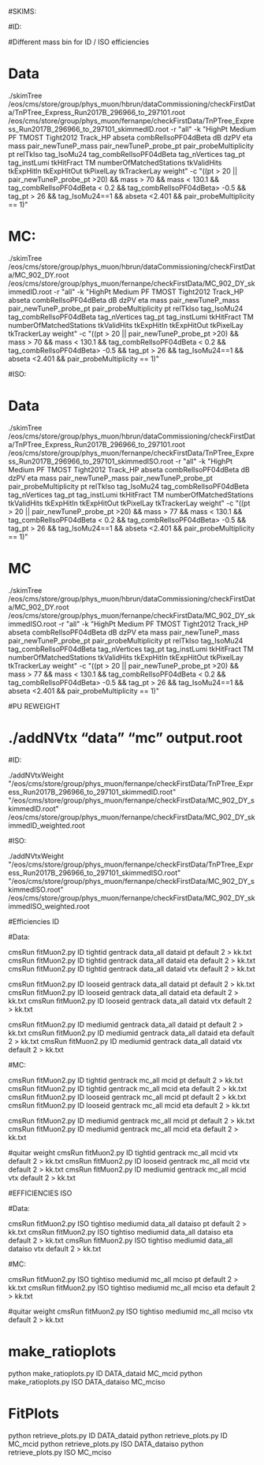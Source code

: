 #SKIMS:

#ID: 

#Different mass bin for ID / ISO efficiencies

# Data

./skimTree /eos/cms/store/group/phys_muon/hbrun/dataCommissioning/checkFirstData/TnPTree_Express_Run2017B_296966_to_297101.root  /eos/cms/store/group/phys_muon/fernanpe/checkFirstData/TnPTree_Express_Run2017B_296966_to_297101_skimmedID.root -r "all" -k "HighPt Medium PF TMOST Tight2012 Track_HP abseta combRelIsoPF04dBeta dB dzPV eta mass pair_newTuneP_mass pair_newTuneP_probe_pt pair_probeMultiplicity pt relTkIso tag_IsoMu24 tag_combRelIsoPF04dBeta tag_nVertices tag_pt tag_instLumi tkHitFract TM numberOfMatchedStations tkValidHits tkExpHitIn tkExpHitOut tkPixelLay tkTrackerLay weight" -c "((pt > 20 || pair_newTuneP_probe_pt >20) && mass > 70 && mass < 130.1  && tag_combRelIsoPF04dBeta < 0.2 && tag_combRelIsoPF04dBeta> -0.5 && tag_pt > 26 && tag_IsoMu24==1 && abseta <2.401 && pair_probeMultiplicity == 1)"


# MC:

./skimTree /eos/cms/store/group/phys_muon/hbrun/dataCommissioning/checkFirstData/MC_902_DY.root /eos/cms/store/group/phys_muon/fernanpe/checkFirstData/MC_902_DY_skimmedID.root -r "all" -k "HighPt Medium PF TMOST Tight2012 Track_HP abseta combRelIsoPF04dBeta dB dzPV eta mass pair_newTuneP_mass pair_newTuneP_probe_pt pair_probeMultiplicity pt relTkIso tag_IsoMu24 tag_combRelIsoPF04dBeta tag_nVertices tag_pt tag_instLumi tkHitFract TM numberOfMatchedStations tkValidHits tkExpHitIn tkExpHitOut tkPixelLay tkTrackerLay weight" -c "((pt > 20 || pair_newTuneP_probe_pt >20) && mass > 70 && mass < 130.1  && tag_combRelIsoPF04dBeta < 0.2 && tag_combRelIsoPF04dBeta> -0.5 && tag_pt > 26 && tag_IsoMu24==1 && abseta <2.401 && pair_probeMultiplicity == 1)"



#ISO:

# Data

./skimTree /eos/cms/store/group/phys_muon/hbrun/dataCommissioning/checkFirstData/TnPTree_Express_Run2017B_296966_to_297101.root  /eos/cms/store/group/phys_muon/fernanpe/checkFirstData/TnPTree_Express_Run2017B_296966_to_297101_skimmedISO.root -r "all" -k "HighPt Medium PF TMOST Tight2012 Track_HP abseta combRelIsoPF04dBeta dB dzPV eta mass pair_newTuneP_mass pair_newTuneP_probe_pt pair_probeMultiplicity pt relTkIso tag_IsoMu24 tag_combRelIsoPF04dBeta tag_nVertices tag_pt tag_instLumi tkHitFract TM numberOfMatchedStations tkValidHits tkExpHitIn tkExpHitOut tkPixelLay tkTrackerLay weight" -c "((pt > 20 || pair_newTuneP_probe_pt >20) && mass > 77 && mass < 130.1  && tag_combRelIsoPF04dBeta < 0.2 && tag_combRelIsoPF04dBeta> -0.5 && tag_pt > 26 && tag_IsoMu24==1 && abseta <2.401 && pair_probeMultiplicity == 1)"


# MC 

./skimTree /eos/cms/store/group/phys_muon/hbrun/dataCommissioning/checkFirstData/MC_902_DY.root /eos/cms/store/group/phys_muon/fernanpe/checkFirstData/MC_902_DY_skimmedISO.root -r "all" -k "HighPt Medium PF TMOST Tight2012 Track_HP abseta combRelIsoPF04dBeta dB dzPV eta mass pair_newTuneP_mass pair_newTuneP_probe_pt pair_probeMultiplicity pt relTkIso tag_IsoMu24 tag_combRelIsoPF04dBeta tag_nVertices tag_pt tag_instLumi tkHitFract TM numberOfMatchedStations tkValidHits tkExpHitIn tkExpHitOut tkPixelLay tkTrackerLay weight" -c "((pt > 20 || pair_newTuneP_probe_pt >20) && mass > 77 && mass < 130.1  && tag_combRelIsoPF04dBeta < 0.2 && tag_combRelIsoPF04dBeta> -0.5 && tag_pt > 26 && tag_IsoMu24==1 && abseta <2.401 && pair_probeMultiplicity == 1)"



#PU REWEIGHT

# ./addNVtx “data” “mc” output.root

#ID:

./addNVtxWeight "/eos/cms/store/group/phys_muon/fernanpe/checkFirstData/TnPTree_Express_Run2017B_296966_to_297101_skimmedID.root" "/eos/cms/store/group/phys_muon/fernanpe/checkFirstData/MC_902_DY_skimmedID.root" /eos/cms/store/group/phys_muon/fernanpe/checkFirstData/MC_902_DY_skimmedID_weighted.root

#ISO:

./addNVtxWeight "/eos/cms/store/group/phys_muon/fernanpe/checkFirstData/TnPTree_Express_Run2017B_296966_to_297101_skimmedISO.root" "/eos/cms/store/group/phys_muon/fernanpe/checkFirstData/MC_902_DY_skimmedISO.root" /eos/cms/store/group/phys_muon/fernanpe/checkFirstData/MC_902_DY_skimmedISO_weighted.root



#Efficiencies ID

#Data:

cmsRun fitMuon2.py ID tightid gentrack data_all dataid pt default 2 > kk.txt
cmsRun fitMuon2.py ID tightid gentrack data_all dataid eta default 2 > kk.txt
cmsRun fitMuon2.py ID tightid gentrack data_all dataid vtx default 2 > kk.txt

cmsRun fitMuon2.py ID looseid gentrack data_all dataid pt default 2 > kk.txt
cmsRun fitMuon2.py ID looseid gentrack data_all dataid eta default 2 > kk.txt
cmsRun fitMuon2.py ID looseid gentrack data_all dataid vtx default 2 > kk.txt

cmsRun fitMuon2.py ID mediumid gentrack data_all dataid pt default 2 > kk.txt
cmsRun fitMuon2.py ID mediumid gentrack data_all dataid eta default 2 > kk.txt
cmsRun fitMuon2.py ID mediumid gentrack data_all dataid vtx default 2 > kk.txt




#MC: 

cmsRun fitMuon2.py ID tightid gentrack mc_all mcid pt default 2 > kk.txt
cmsRun fitMuon2.py ID tightid gentrack mc_all mcid eta default 2 > kk.txt
cmsRun fitMuon2.py ID looseid gentrack mc_all mcid pt default 2 > kk.txt
cmsRun fitMuon2.py ID looseid gentrack mc_all mcid eta default 2 > kk.txt

cmsRun fitMuon2.py ID mediumid gentrack mc_all mcid pt default 2 > kk.txt
cmsRun fitMuon2.py ID mediumid gentrack mc_all mcid eta default 2 > kk.txt



#quitar weight
cmsRun fitMuon2.py ID tightid gentrack mc_all mcid vtx default 2 > kk.txt
cmsRun fitMuon2.py ID looseid gentrack mc_all mcid vtx default 2 > kk.txt
cmsRun fitMuon2.py ID mediumid gentrack mc_all mcid vtx default 2 > kk.txt



#EFFICIENCIES ISO

#Data:

cmsRun fitMuon2.py ISO tightiso mediumid data_all dataiso pt default 2 > kk.txt
cmsRun fitMuon2.py ISO tightiso mediumid data_all dataiso eta default 2 > kk.txt
cmsRun fitMuon2.py ISO tightiso mediumid data_all dataiso vtx default 2 > kk.txt

#MC:

cmsRun fitMuon2.py ISO tightiso mediumid mc_all mciso pt default 2 > kk.txt
cmsRun fitMuon2.py ISO tightiso mediumid mc_all mciso eta default 2 > kk.txt

#quitar weight
cmsRun fitMuon2.py ISO tightiso mediumid mc_all mciso vtx default 2 > kk.txt






# make_ratioplots

python make_ratioplots.py ID DATA_dataid MC_mcid
python make_ratioplots.py ISO DATA_dataiso MC_mciso




# FitPlots

python retrieve_plots.py ID DATA_dataid
python retrieve_plots.py ID MC_mcid
python retrieve_plots.py ISO DATA_dataiso
python retrieve_plots.py ISO MC_mciso

